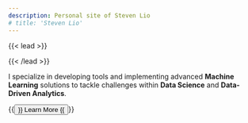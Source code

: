 ```yaml
---
description: Personal site of Steven Lio
# title: 'Steven Lio'
---
```


{{< lead >}}

{{< /lead >}}

<!---Hi there! 你好! Welcome to my personal website! 👋 --->

I specialize in developing tools and implementing advanced **Machine Learning** solutions to tackle challenges within **Data Science** and **Data-Driven Analytics**.


{{<button href="/about/" target="_self">}}
Learn More
{{</button>}}

<br>